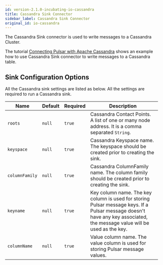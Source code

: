 ```yaml
---
id: version-2.1.0-incubating-io-cassandra
title: Cassandra Sink Connector
sidebar_label: Cassandra Sink Connector
original_id: io-cassandra
---
```


The Cassandra Sink connector is used to write messages to a Cassandra Cluster.

The tutorial [Connecting Pulsar with Apache Cassandra](io-quickstart.md) shows an example how to use Cassandra Sink
connector to write messages to a Cassandra table.

## Sink Configuration Options

All the Cassandra sink settings are listed as below. All the settings are required to run a Cassandra sink.

| Name | Default | Required | Description |
|------|---------|----------|-------------|
| `roots` | `null` | `true` | Cassandra Contact Points. A list of one or many node address. It is a comma separated `String`. |
| `keyspace` | `null` | `true` | Cassandra Keyspace name. The keyspace should be created prior to creating the sink. |
| `columnFamily` | `null` | `true` | Cassandra ColumnFamily name. The column family should be created prior to creating the sink. |
| `keyname` | `null` | `true` | Key column name. The key column is used for storing Pulsar message keys. If a Pulsar message doesn't have any key associated, the message value will be used as the key. |
| `columnName` | `null` | `true` | Value column name. The value column is used for storing Pulsar message values. |
